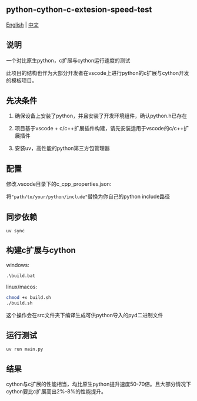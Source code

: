 ## python-cython-c-extesion-speed-test

[English](./README.en.md) | [中文](./README.md)

## 说明

一个对比原生python，c扩展与cython运行速度的测试

此项目的结构也作为大部分开发者在vscode上进行python的c扩展与cython开发的模板项目。

## 先决条件

1. 确保设备上安装了python，并且安装了开发环境组件，确认python.h已存在

2. 项目基于vscode + c/c++扩展插件构建，请先安装适用于vscode的c/c++扩展插件

3. 安装uv，高性能的python第三方包管理器

## 配置

修改.vscode目录下的c_cpp_properties.json:

将`"path/to/your/python/include"`替换为你自己的python include路径

## 同步依赖

`uv sync`

## 构建c扩展与cython

windows: 

`.\build.bat`

linux/macos: 

```bash
chmod +x build.sh
./build.sh
```

这个操作会在src文件夹下编译生成可供python导入的pyd二进制文件

## 运行测试

`uv run main.py`

## 结果

cython与c扩展的性能相当，均比原生python提升速度50-70倍。且大部分情况下cython要比c扩展高出2%-8%的性能提升。









